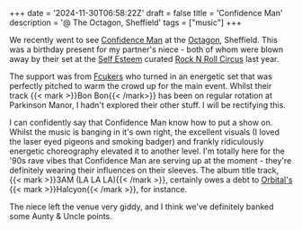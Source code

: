 +++
date = '2024-11-30T06:58:22Z'
draft = false
title = 'Confidence Man'
description = '@ The Octagon, Sheffield'
tags = ["music"]
+++

We recently went to see [Confidence Man](https://www.confidenceman.com.au/) at the [Octagon](https://performancevenues.group.shef.ac.uk/hire-spaces/octagon-centre/), Sheffield. This was a birthday present for my partner's niece - both of whom were blown away by their set at the [Self Esteem](https://en.wikipedia.org/wiki/Self_Esteem_(musician)) curated [Rock N Roll Circus](https://www.rocknrollcircus.co.uk/) last year. 

The support was from [Fcukers](https://en.wikipedia.org/wiki/Fcukers) who turned in an energetic set that was perfectly pitched to warm the crowd up for the main event. Whilst their track {{< mark >}}Bon Bon{{< /mark>}} has been on regular rotation at Parkinson Manor, I hadn't explored their other stuff. I will be rectifying this.

I can confidently say that Confidence Man know how to put a show on. Whilst the music is banging in it's own right, the excellent visuals (I loved the laser eyed pigeons and smoking badger) and frankly ridiculously energetic choreography elevated it to another level. I'm totally here for the '90s rave vibes that Confidence Man are serving up at the moment - they're definitely wearing their influences on their sleeves. The album title track, {{< mark >}}3AM (LA LA LA){{< /mark >}}, certainly owes a debt to [Orbital's](https://www.orbitalofficial.com/) {{< mark >}}Halcyon{{< /mark >}}, for instance.

The niece left the venue very giddy, and I think we've definitely banked some Aunty & Uncle points. 